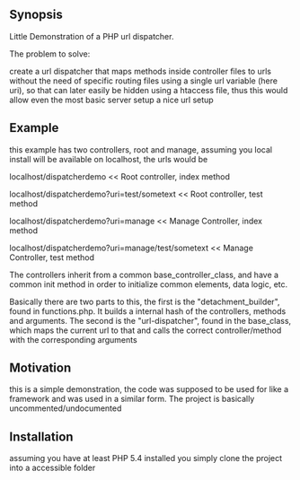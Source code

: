 ## Synopsis

Little Demonstration of a PHP url dispatcher.

The problem to solve:

create a url dispatcher that maps methods inside
controller files to urls without the need of specific routing files
using a single url variable (here uri), so  that can later easily be
hidden using a htaccess file, thus this would allow even
the most basic server setup a nice url setup

## Example

this example has two controllers, root and manage,
assuming you local install will be available on localhost, the urls would be

localhost/dispatcherdemo
<< Root controller, index method

localhost/dispatcherdemo?uri=test/sometext
<< Root controller, test method

localhost/dispatcherdemo?uri=manage
<< Manage Controller, index method

localhost/dispatcherdemo?uri=manage/test/sometext
<< Manage Controller, test method


The controllers inherit from a common base_controller_class, and have a common init method
in order to initialize common elements, data logic, etc.

Basically there are two parts to this, the first is the "detachment_builder",
found in functions.php. It builds a internal hash of the controllers, methods and arguments.
The second is the "url-dispatcher", found in the base_class, which maps the current url to that
and calls the correct controller/method with the corresponding arguments

## Motivation

this is a simple demonstration, the code was supposed to be used
for like a framework and was used in a similar form.
The project is basically uncommented/undocumented

## Installation

assuming you have at least PHP 5.4 installed you simply clone the
project into a accessible folder 
